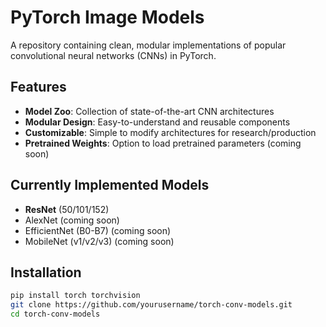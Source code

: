 # PyTorch Image Models

A repository containing clean, modular implementations of popular convolutional neural networks (CNNs) in PyTorch.

## Features

- **Model Zoo**: Collection of state-of-the-art CNN architectures
- **Modular Design**: Easy-to-understand and reusable components
- **Customizable**: Simple to modify architectures for research/production
- **Pretrained Weights**: Option to load pretrained parameters (coming soon)

## Currently Implemented Models

- **ResNet** (50/101/152)
- AlexNet (coming soon)
- EfficientNet (B0-B7) (coming soon)
- MobileNet (v1/v2/v3) (coming soon)

## Installation

```bash
pip install torch torchvision
git clone https://github.com/yourusername/torch-conv-models.git
cd torch-conv-models


